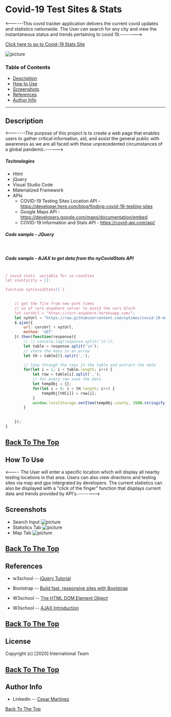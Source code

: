# Covid-19 Test Sites & Stats

<------This covid tracker application delivers the current covid updates and statistics nationwide. The User can search for any city and view the instantaneous status and trends pertaining to covid 19.-------->

[Click here to go to Covid-19 Stats Site](https://chernanma.github.io/Project_1/)

![picture](./Assets/images/main.jpg)

### Table of Contents
- [Description](#description)
- [How to Use](#how-to-use)
- [Screenshots](#screenshots)
- [References](#references)
- [Author Info](#author-info)
---
## Description
 
<-------The purpose of this project is to create a web page that enables users to gather critical information, aid, and assist the general public with awareness as we are all faced with these unprecedented circumstances of a global pandemic.------>

##### Technologies

- Html
- jQuery
- Visual Studio Code
- Materialized Framework
- APIs
    - COVID-19 Testing Sites Location API - https://developer.here.com/blog/finding-covid-19-testing-sites
    - Google Maps API - https://developers.google.com/maps/documentation/embed
    - COVID-19 Information and Stats API - https://covid-api.com/api/

##### Code sample - JQuery
#
```js

```
##### Code sample - AJAX to get data from the nyCovidStats API
#
```js
/ covid stats  variable for us-counties
let countycity = [];

function nytCovidStats() {  
    

    // get the file from new york times
    // us of cors-anywhere server to avoid the cors block
    let corsUrl = "https://cors-anywhere.herokuapp.com/";
    let nytUrl = "https://raw.githubusercontent.com/nytimes/covid-19-data/master/live/us-counties.csv";
    $.ajax({
        url: corsUrl + nytUrl,
        method: 'GET'
    }).then(function(response){
        // // console.log(response.split('\n'));
        let table = response.split('\n');
        // store the keys in an array
        let tH = table[0].split(',');

        // loop through the rows in the table and extract the data
        for(let i = 1; i < table.length; i++) {
            let row = table[i].split(',');
            // for every row save the data
            let tempObj = {};
            for(let i = 0; i < tH.length; i++) {
                tempObj[tH[i]] = row[i];
            }
            window.localStorage.setItem(tempObj.county, JSON.stringify(tempObj));
        }
        
        
    });
}
```
[Back To The Top](#Covid-19-Test-Sites-&-stats)
---
## How To Use

<---- The User will enter a specific location which will display all nearby testing locations in that area. Users can also view directions and testing sites via map and gps intergrated by developers. The current statistics can also be displayed with a "click of the finger" function that displays current data and trends provided by API's.--------> 

## Screenshots

- Search Input
![picture](assets/images/searchCard.png)
- Statistics Tab 
![picture](assets/images/currentWeather.png)
- Map Tab
![picture](assets/images/forecast.png)

[Back To The Top](#Covid-19-Test-Sites-&-stats)
---
## References
- w3school -- [jQuery Tutorial](https://www.w3schools.com/jquery/)
- Bootstrap -- [Build fast, responsive sites with Bootstrap](https://getbootstrap.com/)
- W3school -- [The HTML DOM Element Object](https://www.w3schools.com/jsref/dom_obj_all.asp)

- W3school -- [AJAX Introduction](https://www.w3schools.com/js/js_ajax_intro.asp)


[Back To The Top](#Covid-19-Test-Sites-&-stats)
---
## License
Copyright (c) [2020] International Team

[Back To The Top](#Covid-19-Test-Sites-&-stats)
---
## Author Info
- Linkedin -- [Cesar Martinez](https://www.linkedin.com/in/cesar-martinez-3986b3120/)

[Back To The Top](#Covid-19-Test-Sites-&-stats)